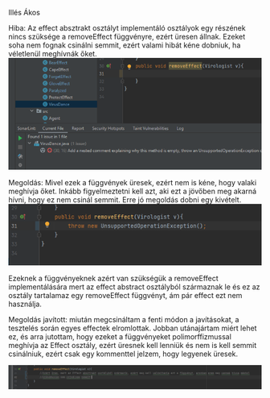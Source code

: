 Illés Ákos

Hiba: Az effect absztrakt osztályt implementáló osztályok egy részének nincs szüksége a removeEffect függvényre, ezért üresen állnak. Ezeket soha nem fognak csinálni semmit, ezért valami hibát kéne dobniuk, ha véletlenül meghívnák őket. 
![](SonarLint_ures_fuggvenytorzsek_kijavitasa_hiba.png)

Megoldás: Mivel ezek a függvények üresek, ezért nem is kéne, hogy valaki meghívja őket. Inkább figyelmeztetni kell azt, aki ezt a jövőben meg akarná hívni, hogy ez nem csinál semmit. Erre jó megoldás dobni egy kivételt.
![](SonarLint_ures_fuggvenytorzsek_kijavitasa_javitott.png)

Ezeknek a függvényeknek azért van szükségük a removeEffect implementálására mert az effect abstract osztályból származnak le és ez az osztály tartalamaz egy removeEffect függvényt, ám pár effect ezt nem használja.

Megoldás javított: miután megcsináltam a fenti módon a javításokat, a tesztelés során egyes effectek elromlottak. Jobban utánajártam miért lehet ez, és arra jutottam, hogy ezeket a függvényeket polimorffizmussal meghívja az Effect osztály, ezért üresnek kell lenniük és nem is kell semmit csinálniuk, ezért csak egy kommenttel jelzem, hogy legyenek üresek.

![](SonarLint_ures_fuggvenytorzsek_kijavitasa_kommenttel.png)